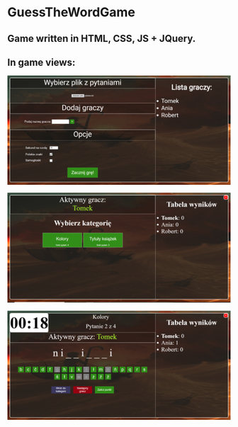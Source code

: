 # GuessTheWordGame
## Game written in HTML, CSS, JS + JQuery. 
## In game views:
![Main menu](https://github.com/Godvolf/GuessTheWordGame/blob/master/Views/view1.PNG)

![Main menu](https://github.com/Godvolf/GuessTheWordGame/blob/master/Views/view2.PNG)

![Main menu](https://github.com/Godvolf/GuessTheWordGame/blob/master/Views/view3.PNG)
